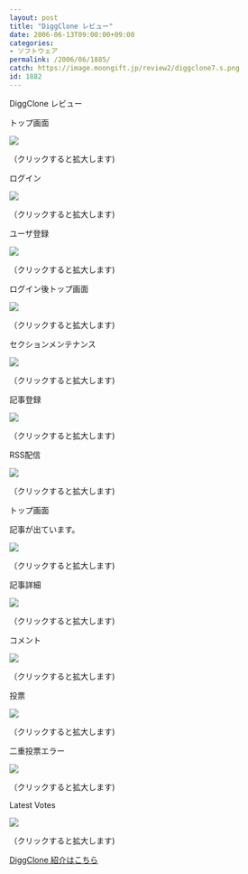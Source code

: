 ```yaml
---
layout: post
title: "DiggClone レビュー"
date: 2006-06-13T09:00:00+09:00
categories:
- ソフトウェア
permalink: /2006/06/1885/
catch: https://image.moongift.jp/review2/diggclone7.s.png
id: 1882
---
```

DiggClone レビュー  
<!--more-->

トップ画面

  

[![](https://image.moongift.jp/review2/diggclone1.s.png)](https://image.moongift.jp/review2/diggclone1.png)  
  
（クリックすると拡大します)

  

ログイン

  

[![](https://image.moongift.jp/review2/diggclone2.s.png)](https://image.moongift.jp/review2/diggclone2.png)  
  
（クリックすると拡大します)

  

ユーザ登録

  

[![](https://image.moongift.jp/review2/diggclone3.s.png)](https://image.moongift.jp/review2/diggclone3.png)  
  
（クリックすると拡大します)

  

ログイン後トップ画面

  

[![](https://image.moongift.jp/review2/diggclone4.s.png)](https://image.moongift.jp/review2/diggclone4.png)  
  
（クリックすると拡大します)

  

セクションメンテナンス

  

[![](https://image.moongift.jp/review2/diggclone5.s.png)](https://image.moongift.jp/review2/diggclone5.png)  
  
（クリックすると拡大します)

  

記事登録

  

[![](https://image.moongift.jp/review2/diggclone6.s.png)](https://image.moongift.jp/review2/diggclone6.png)  
  
（クリックすると拡大します)

  

RSS配信

  

[![](https://image.moongift.jp/review2/diggclone7.s.png)](https://image.moongift.jp/review2/diggclone7.png)  
  
（クリックすると拡大します)

  

トップ画面

  

記事が出ています。

  

[![](https://image.moongift.jp/review2/diggclone8.s.png)](https://image.moongift.jp/review2/diggclone8.png)  
  
（クリックすると拡大します)

  

記事詳細

  

[![](https://image.moongift.jp/review2/diggclone9.s.png)](https://image.moongift.jp/review2/diggclone9.png)  
  
（クリックすると拡大します)

  

コメント

  

[![](https://image.moongift.jp/review2/diggclone10.s.png)](https://image.moongift.jp/review2/diggclone10.png)  
  
（クリックすると拡大します)

  

投票

  

[![](https://image.moongift.jp/review2/diggclone11.s.png)](https://image.moongift.jp/review2/diggclone11.png)  
  
（クリックすると拡大します)

  

二重投票エラー

  

[![](https://image.moongift.jp/review2/diggclone12.s.png)](https://image.moongift.jp/review2/diggclone12.png)  
  
（クリックすると拡大します)

  

Latest Votes

  

[![](https://image.moongift.jp/review2/diggclone13.s.png)](https://image.moongift.jp/review2/diggclone13.png)  
  
（クリックすると拡大します)

  

[DiggClone 紹介はこちら](http://oss.moongift.jp/intro/i-1881.html)

